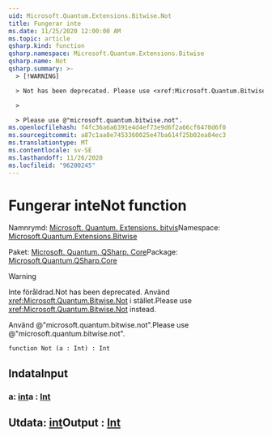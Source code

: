 ```yaml
---
uid: Microsoft.Quantum.Extensions.Bitwise.Not
title: Fungerar inte
ms.date: 11/25/2020 12:00:00 AM
ms.topic: article
qsharp.kind: function
qsharp.namespace: Microsoft.Quantum.Extensions.Bitwise
qsharp.name: Not
qsharp.summary: >-
  > [!WARNING]

  > Not has been deprecated. Please use <xref:Microsoft.Quantum.Bitwise.Not> instead.

  >

  > Please use @"microsoft.quantum.bitwise.not".
ms.openlocfilehash: f4fc36a6a6391e4d4ef73e9d6f2a66cf6470d6f0
ms.sourcegitcommit: a87c1aa8e7453360025e47ba614f25b02ea84ec3
ms.translationtype: MT
ms.contentlocale: sv-SE
ms.lasthandoff: 11/26/2020
ms.locfileid: "96200245"
---
```

# <a name="not-function"></a><span data-ttu-id="1230e-102">Fungerar inte</span><span class="sxs-lookup"><span data-stu-id="1230e-102">Not function</span></span>

<span data-ttu-id="1230e-103">Namnrymd: [Microsoft. Quantum. Extensions. bitvis](xref:Microsoft.Quantum.Extensions.Bitwise)</span><span class="sxs-lookup"><span data-stu-id="1230e-103">Namespace: [Microsoft.Quantum.Extensions.Bitwise](xref:Microsoft.Quantum.Extensions.Bitwise)</span></span>

<span data-ttu-id="1230e-104">Paket: [Microsoft. Quantum. QSharp. Core](https://nuget.org/packages/Microsoft.Quantum.QSharp.Core)</span><span class="sxs-lookup"><span data-stu-id="1230e-104">Package: [Microsoft.Quantum.QSharp.Core](https://nuget.org/packages/Microsoft.Quantum.QSharp.Core)</span></span>


> [!WARNING]
> <span data-ttu-id="1230e-105">Inte föråldrad.</span><span class="sxs-lookup"><span data-stu-id="1230e-105">Not has been deprecated.</span></span> <span data-ttu-id="1230e-106">Använd <xref:Microsoft.Quantum.Bitwise.Not> i stället.</span><span class="sxs-lookup"><span data-stu-id="1230e-106">Please use <xref:Microsoft.Quantum.Bitwise.Not> instead.</span></span>
>
> <span data-ttu-id="1230e-107">Använd @"microsoft.quantum.bitwise.not".</span><span class="sxs-lookup"><span data-stu-id="1230e-107">Please use @"microsoft.quantum.bitwise.not".</span></span>



```qsharp
function Not (a : Int) : Int
```


## <a name="input"></a><span data-ttu-id="1230e-108">Indata</span><span class="sxs-lookup"><span data-stu-id="1230e-108">Input</span></span>

### <a name="a--int"></a><span data-ttu-id="1230e-109">a: [int](xref:microsoft.quantum.lang-ref.int)</span><span class="sxs-lookup"><span data-stu-id="1230e-109">a : [Int](xref:microsoft.quantum.lang-ref.int)</span></span>





## <a name="output--int"></a><span data-ttu-id="1230e-110">Utdata: [int](xref:microsoft.quantum.lang-ref.int)</span><span class="sxs-lookup"><span data-stu-id="1230e-110">Output : [Int](xref:microsoft.quantum.lang-ref.int)</span></span>

